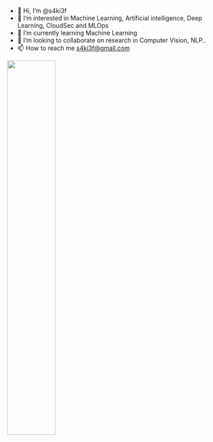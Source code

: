 - 👋 Hi, I’m @s4ki3f
- 👀 I’m interested in Machine Learning, Artificial intelligence, Deep Learning, CloudSec and MLOps
- 🌱 I’m currently learning Machine Learning
- 💞️ I’m looking to collaborate on research in Computer Vision, NLP..
- 📫 How to reach me s4ki3f@gmail.com



<img align="left" width="47%" scr="https://github-readme-stats.vercel.app/api?username=s4ki3f&count_private=true&theme=tokyonight" />
<img align="left" width="47%" src="https://github-readme-stats.vercel.app/api/top-langs/?username=s4ki3f" />

<!---
s4ki3f/s4ki3f is a ✨ special ✨ repository because its `README.md` (this file) appears on your GitHub profile.
You can click the Preview link to take a look at your changes.
--->

